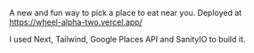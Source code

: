 A new and fun way to pick a place to eat near you. Deployed at https://wheel-alpha-two.vercel.app/


I used Next, Tailwind, Google Places API and SanityIO to build it. 